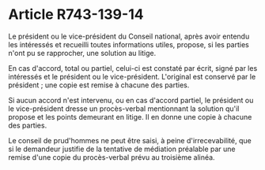 # Article R743-139-14

<p>Le président ou le vice-président du Conseil national, après avoir entendu les intéressés et recueilli toutes informations utiles, propose, si les parties n'ont pu se rapprocher, une solution au litige.</p><p>En cas d'accord, total ou partiel, celui-ci est constaté par écrit, signé par les intéressés et le président ou le vice-président. L'original est conservé par le président ; une copie est remise à chacune des parties.</p><p>Si aucun accord n'est intervenu, ou en cas d'accord partiel, le président ou le vice-président dresse un procès-verbal mentionnant la solution qu'il propose et les points demeurant en litige. Il en donne une copie à chacune des parties.</p><p>Le conseil de prud'hommes ne peut être saisi, à peine d'irrecevabilité, que si le demandeur justifie de la tentative de médiation préalable par une remise d'une copie du procès-verbal prévu au troisième alinéa.</p>